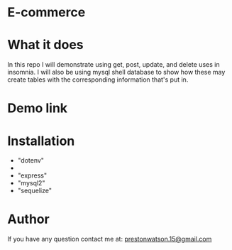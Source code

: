 # E-commerce

# What it does

 In this repo I will demonstrate using get, post, update, and delete uses in insomnia. I will also be using mysql shell database to show how these may create tables with the corresponding information that's put in.
 
 # Demo link 
 
 
 
 # Installation
<ul>
  <li>"dotenv"<li>
  <li>"express"</li>
  <li>"mysql2"</li>
  <li>"sequelize"</li>
</ul>

# Author

If you have any question contact me at: prestonwatson.15@gmail.com

